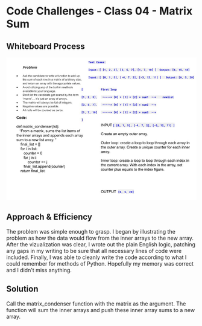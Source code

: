 # Code Challenges - Class 04 - Matrix Sum

## Whiteboard Process

![reverseArray](/code-challenges/CodeChallenge04-matrix_sum.jpg)

## Approach & Efficiency

The problem was simple enough to grasp. I began by illustrating the problem as how the data would flow from the inner arrays to the new array. After the vizualization was clear, I wrote out the plain English logic, patching any gaps in my writing to be sure that all necessary lines of code were included. Finally, I was able to cleanly write the code according to what I could remember for methods of Python. Hopefully my memory was correct and I didn't miss anything.

## Solution

Call the matrix_condenser function with the matrix as the argument. The function will sum the inner arrays and push these inner array sums to a new array.
